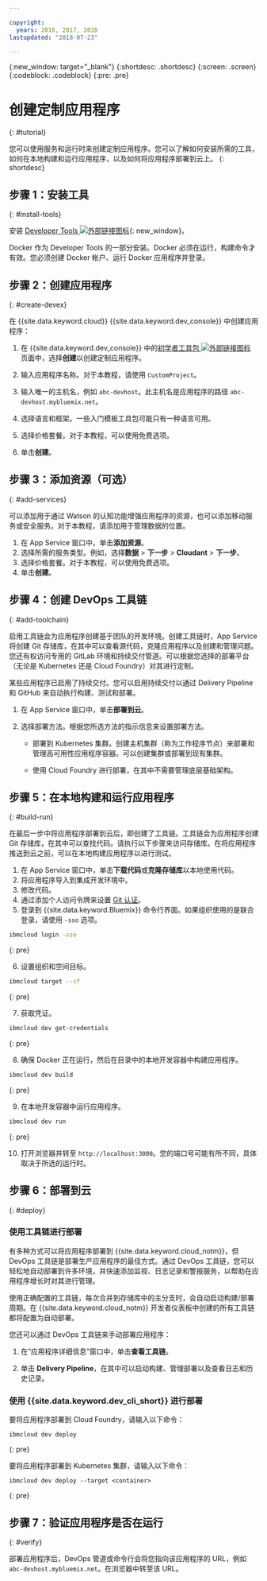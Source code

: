 ```yaml
---

copyright:
  years: 2016, 2017, 2018
lastupdated: "2018-07-23"

---
```


{:new_window: target="_blank"}
{:shortdesc: .shortdesc}
{:screen: .screen}
{:codeblock: .codeblock}
{:pre: .pre}

# 创建定制应用程序
{: #tutorial}

您可以使用服务和运行时来创建定制应用程序。您可以了解如何安装所需的工具，如何在本地构建和运行应用程序，以及如何将应用程序部署到云上。
{: shortdesc}

## 步骤 1：安装工具
{: #install-tools}

安装 [Developer Tools ![外部链接图标](../../icons/launch-glyph.svg "外部链接图标")](https://github.com/IBM-Bluemix/ibm-cloud-developer-tools){: new_window}。

Docker 作为 Developer Tools 的一部分安装。Docker 必须在运行，构建命令才有效。您必须创建 Docker 帐户、运行 Docker 应用程序并登录。

## 步骤 2：创建应用程序
{: #create-devex}

在 {{site.data.keyword.cloud}} {{site.data.keyword.dev_console}} 中创建应用程序：

1. 在 {{site.data.keyword.dev_console}} 中的[初学者工具包 ![外部链接图标](../../icons/launch-glyph.svg "外部链接图标")](https://console.ng.bluemix.net/developer/appservice/starter-kits/) 页面中，选择**创建**以创建定制应用程序。

2. 输入应用程序名称。对于本教程，请使用 `CustomProject`。
3. 输入唯一的主机名，例如 `abc-devhost`。此主机名是应用程序的路径 `abc-devhost.mybluemix.net`。
4. 选择语言和框架。一些入门模板工具包可能只有一种语言可用。
5. 选择价格套餐。对于本教程，可以使用免费选项。
6. 单击**创建**。

## 步骤 3：添加资源（可选）
{: #add-services}

可以添加用于通过 Watson 的认知功能增强应用程序的资源，也可以添加移动服务或安全服务。对于本教程，请添加用于管理数据的位置。

1. 在 App Service 窗口中，单击**添加资源**。
2. 选择所需的服务类型。例如，选择**数据** > **下一步** > **Cloudant** > **下一步**。
3. 选择价格套餐。对于本教程，可以使用免费选项。
4. 单击**创建**。

## 步骤 4：创建 DevOps 工具链
{: #add-toolchain}

启用工具链会为应用程序创建基于团队的开发环境。创建工具链时，App Service 将创建 Git 存储库，在其中可以查看源代码，克隆应用程序以及创建和管理问题。您还有权访问专用的 GitLab 环境和持续交付管道。可以根据您选择的部署平台（无论是 Kubernetes 还是 Cloud Foundry）对其进行定制。

某些应用程序已启用了持续交付。您可以启用持续交付以通过 Delivery Pipeline 和 GitHub 来自动执行构建、测试和部署。

1. 在 App Service 窗口中，单击**部署到云**。
2. 选择部署方法。根据您所选方法的指示信息来设置部署方法。

    * 部署到 Kubernetes 集群。创建主机集群（称为工作程序节点）来部署和管理高可用性应用程序容器。可以创建集群或部署到现有集群。

    * 使用 Cloud Foundry 进行部署，在其中不需要管理底层基础架构。

## 步骤 5：在本地构建和运行应用程序
{: #build-run}

在最后一步中将应用程序部署到云后，即创建了工具链。工具链会为应用程序创建 Git 存储库，在其中可以查找代码。请执行以下步骤来访问存储库。在将应用程序推送到云之前，可以在本地构建应用程序以进行测试。

1. 在 App Service 窗口中，单击**下载代码**或**克隆存储库**以本地使用代码。
2. 将应用程序导入到集成开发环境中。
3. 修改代码。
4. 通过添加个人访问令牌来设置 [Git 认证](/docs/services/ContinuousDelivery/git_working.html#git_authentication)。
5. 登录到 {{site.data.keyword.Bluemix}} 命令行界面。如果组织使用的是联合登录，请使用 `-sso` 选项。

  ```bash
  ibmcloud login -sso
  ```
  {: pre}

6. 设置组织和空间目标。

  ```bash
  ibmcloud target --cf
  ```
  {: pre}

7.  获取凭证。

  ```bash
  ibmcloud dev get-credentials
  ```
  {: pre}

8. 确保 Docker 正在运行，然后在目录中的本地开发容器中构建应用程序。

  ```bash
  ibmcloud dev build
  ```
  {: pre}

9. 在本地开发容器中运行应用程序。

  ```bash
  ibmcloud dev run
  ```
  {: pre}

10.  打开浏览器并转至 `http://localhost:3000`。您的端口号可能有所不同，具体取决于所选的运行时。

## 步骤 6：部署到云
{: #deploy}

### 使用工具链进行部署

有多种方式可以将应用程序部署到 {{site.data.keyword.cloud_notm}}，但 DevOps 工具链是部署生产应用程序的最佳方式。通过 DevOps 工具链，您可以轻松地自动部署到许多环境，并快速添加监视、日志记录和警报服务，以帮助在应用程序增长时对其进行管理。

使用正确配置的工具链，每次合并到存储库中的主分支时，会自动启动构建/部署周期。在 {{site.data.keyword.cloud_notm}} 开发者仪表板中创建的所有工具链都将配置为自动部署。


您还可以通过 DevOps 工具链来手动部署应用程序：

1. 在“应用程序详细信息”窗口中，单击**查看工具链**。

2. 单击 **Delivery Pipeline**，在其中可以启动构建、管理部署以及查看日志和历史记录。

### 使用 {{site.data.keyword.dev_cli_short}} 进行部署

要将应用程序部署到 Cloud Foundry，请输入以下命令：

```
ibmcloud dev deploy
```
{: pre}

要将应用程序部署到 Kubernetes 集群，请输入以下命令：

```
ibmcloud dev deploy --target <container>
```
{: pre}

## 步骤 7：验证应用程序是否在运行
{: #verify}

部署应用程序后，DevOps 管道或命令行会将您指向该应用程序的 URL，例如 `abc-devhost.mybluemix.net`。在浏览器中转至该 URL。
